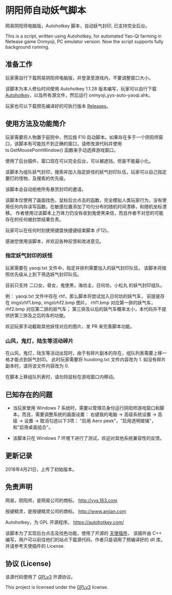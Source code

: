 
# 阴阳师自动妖气脚本

网易阴阳师电脑版，Autohotkey 脚本，自动妖气封印, 已支持完全后台。

This is a script, written using Autohotkey, for automated Yao-Qi farming in Netease game Onmyoji, PC emulator version.
Now the script supports fully background running. 

## 准备工作

玩家需自行下载网易阴阳师电脑版，并登录至游戏内，不要调整窗口大小。

该脚本为本人修仙时间使用 Autohotkey 1.1.28 版本编写，玩家可以自行下载 [Autohotkey](https://autohotkey.com/)，以及所有源文件，然后运行 onmyoji_yys-auto-yaoqi.ahk。

玩家也可以下载预先编译好的可执行版本 [Releases](https://github.com/society765/yys-auto-yaoqi/releases)。

## 使用方法及功能简介

玩家需要将人物置于庭院中，然后按 F10 启动脚本。如果存在多于一个阴阳师窗口，该脚本有可能找不到正确的窗口，请修改源代码并使用 ts.GetMousePointWindow() 函数来手动选择游戏窗口。

使用了后台插件，窗口现在可以完全后台，可以被遮挡，但是不能最小化。

该脚本为组队妖气封印，搜索并加入指定妖怪的妖气封印队伍，玩家可以自己指定要打的怪物，及搜索的优先级。

该脚本会自动拒绝所有悬赏封印的邀请。

该脚本仅使用了画面找色，鼠标后台点击的函数，完全模拟人类玩家行为，没有使用任何内存读写函数。在敏感位置添加了均匀分布的随机时间漂移，和随机坐标漂移。
作者使用过该脚本上万体力仍没有收到鬼使黑来信，而且作者不对您的可能存在的任何被封禁结果负责。

玩家可以在任何时刻使用键盘快捷键结束脚本 (F12)。

感谢您使用该脚本，并欢迎各种反馈和改进意见。 

### 指定妖气封印的妖怪

玩家需要在 yaoqi.txt 文件中，指定并排列需要加入的妖气封印队伍，
该脚本将按照优先级从上到下筛选妖气封印队伍。

目前只支持 二口女，骨女，鬼使黑，海坊主，日何坊，小松丸 的妖气封印组队。

例： yaoqi.txt 文件中存在 rhf，那么脚本将尝试加入日何坊的妖气车，
前提是存在 imgs\rhf1.bmp, imgs\rhf2.bmp 图片。
rhf1.bmp 对应第一排的妖气车，rhf2.bmp 对应第二排的妖气车；
第三排及以后的妖气车概率太小，本代码并不提供挤第三排及之后的车的功能。

欢迎玩家手动截取其他妖怪对应的图片，发 PR 来完善脚本功能。

### 山风，鬼灯，陆生等活动碎片

在山风，鬼灯，陆生等活动出现时，由于有碎片副本的存在，组队列表需要上移一格才能点到妖气封印。
此时玩家需要将 huodong.txt 文件内容改为 1.
如没有碎片副本时，请将该文件内容改为 0.

在脚本上移组队列表时，请勿将鼠标在游戏窗口内移动。

## 已知存在的问题

* 当玩家使用 Windows 7 系统时，需要以管理员身份运行阴阳师游戏窗口和脚本。而且，需要调整系统的画面设置： 右键我的电脑 -> 高级系统设置 -> 高级 -> 设置 -> 取消勾选以下3项： "启用 Aero peek"，"启用透明玻璃"，和"启用桌面组合"。

* 该脚本只在 Windows 7 环境下进行了测试，欢迎对其他系统兼容性的反馈。

## 更新记录

2018年4月21日，上传了初始版本。

## 免责声明

网易，阴阳师，是网易公司的商标。 http://yys.163.com

按键精灵，是按键精灵公司的商标。 http://www.anjian.com

Autohotkey，为 GPL 开源程序。 https://autohotkey.com/

该脚本为了实现后台点击及找色功能，使用了开源的 [天使插件](http://bbs.tyuyan.net/thread-45659-1-1.html)，
该插件由 C++ 编写，用户可以前往他们的站点下载源代码，作者只是调用了预编译好的 dll 库。
并请参考天使插件的 License.

<!-- 根据 [GPLv3](https://www.gnu.org/licenses/gpl-3.0.html) 开源协议，本人不对该脚本负任何责任。-->

## 协议 (License)

该源代码使用了 [GPLv3](https://www.gnu.org/licenses/gpl-3.0.html) 开源协议。

This project is licensed under the [GPLv3](https://www.gnu.org/licenses/gpl-3.0.html) license.

